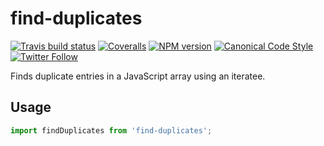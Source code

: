 # find-duplicates

[![Travis build status](http://img.shields.io/travis/gajus/find-duplicates/master.svg?style=flat-square)](https://travis-ci.org/gajus/find-duplicates)
[![Coveralls](https://img.shields.io/coveralls/gajus/find-duplicates.svg?style=flat-square)](https://coveralls.io/github/gajus/find-duplicates)
[![NPM version](http://img.shields.io/npm/v/find-duplicates.svg?style=flat-square)](https://www.npmjs.org/package/find-duplicates)
[![Canonical Code Style](https://img.shields.io/badge/code%20style-canonical-blue.svg?style=flat-square)](https://github.com/gajus/canonical)
[![Twitter Follow](https://img.shields.io/twitter/follow/kuizinas.svg?style=social&label=Follow)](https://twitter.com/kuizinas)

Finds duplicate entries in a JavaScript array using an iteratee.

## Usage

```js
import findDuplicates from 'find-duplicates';



```
